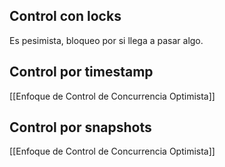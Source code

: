 ## Control con locks
Es pesimista, bloqueo por si llega a pasar algo.


## Control por timestamp 
[[Enfoque de Control de Concurrencia Optimista]]
## Control por snapshots
[[Enfoque de Control de Concurrencia Optimista]]